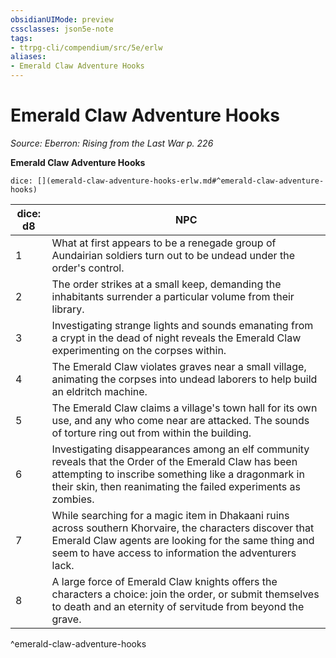 ```yaml
---
obsidianUIMode: preview
cssclasses: json5e-note
tags:
- ttrpg-cli/compendium/src/5e/erlw
aliases:
- Emerald Claw Adventure Hooks
---
```

# Emerald Claw Adventure Hooks
*Source: Eberron: Rising from the Last War p. 226* 

**Emerald Claw Adventure Hooks**

`dice: [](emerald-claw-adventure-hooks-erlw.md#^emerald-claw-adventure-hooks)`

| dice: d8 | NPC |
|----------|-----|
| 1 | What at first appears to be a renegade group of Aundairian soldiers turn out to be undead under the order's control. |
| 2 | The order strikes at a small keep, demanding the inhabitants surrender a particular volume from their library. |
| 3 | Investigating strange lights and sounds emanating from a crypt in the dead of night reveals the Emerald Claw experimenting on the corpses within. |
| 4 | The Emerald Claw violates graves near a small village, animating the corpses into undead laborers to help build an eldritch machine. |
| 5 | The Emerald Claw claims a village's town hall for its own use, and any who come near are attacked. The sounds of torture ring out from within the building. |
| 6 | Investigating disappearances among an elf community reveals that the Order of the Emerald Claw has been attempting to inscribe something like a dragonmark in their skin, then reanimating the failed experiments as zombies. |
| 7 | While searching for a magic item in Dhakaani ruins across southern Khorvaire, the characters discover that Emerald Claw agents are looking for the same thing and seem to have access to information the adventurers lack. |
| 8 | A large force of Emerald Claw knights offers the characters a choice: join the order, or submit themselves to death and an eternity of servitude from beyond the grave. |
^emerald-claw-adventure-hooks